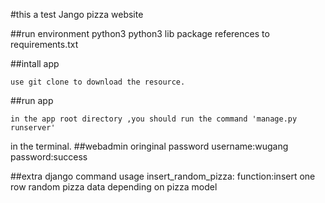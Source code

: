 #this a test Jango pizza website

##run environment
    python3
    python3 lib package references to requirements.txt

##intall app

    use git clone to download the resource.

##run app

    in the app root directory ,you should run the command 'manage.py runserver'
in the terminal.
##webadmin oringinal password
    username:wugang
    password:success
    
##extra django command usage
    insert_random_pizza:
        function:insert one row random pizza data depending on  pizza model 



